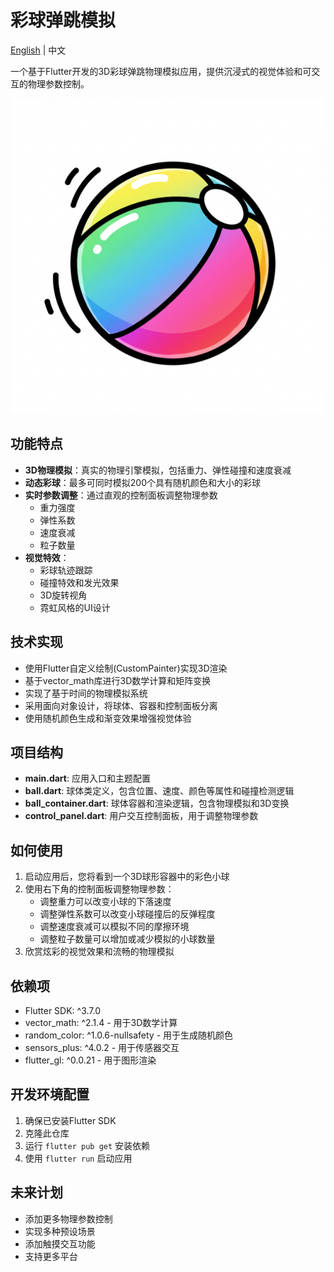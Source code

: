 # 彩球弹跳模拟

[English](README_EN.md) | 中文

一个基于Flutter开发的3D彩球弹跳物理模拟应用，提供沉浸式的视觉体验和可交互的物理参数控制。

![应用预览](assets/image_fx_.jpg)

## 功能特点

- **3D物理模拟**：真实的物理引擎模拟，包括重力、弹性碰撞和速度衰减
- **动态彩球**：最多可同时模拟200个具有随机颜色和大小的彩球
- **实时参数调整**：通过直观的控制面板调整物理参数
  - 重力强度
  - 弹性系数
  - 速度衰减
  - 粒子数量
- **视觉特效**：
  - 彩球轨迹跟踪
  - 碰撞特效和发光效果
  - 3D旋转视角
  - 霓虹风格的UI设计

## 技术实现

- 使用Flutter自定义绘制(CustomPainter)实现3D渲染
- 基于vector_math库进行3D数学计算和矩阵变换
- 实现了基于时间的物理模拟系统
- 采用面向对象设计，将球体、容器和控制面板分离
- 使用随机颜色生成和渐变效果增强视觉体验

## 项目结构

- **main.dart**: 应用入口和主题配置
- **ball.dart**: 球体类定义，包含位置、速度、颜色等属性和碰撞检测逻辑
- **ball_container.dart**: 球体容器和渲染逻辑，包含物理模拟和3D变换
- **control_panel.dart**: 用户交互控制面板，用于调整物理参数

## 如何使用

1. 启动应用后，您将看到一个3D球形容器中的彩色小球
2. 使用右下角的控制面板调整物理参数：
   - 调整重力可以改变小球的下落速度
   - 调整弹性系数可以改变小球碰撞后的反弹程度
   - 调整速度衰减可以模拟不同的摩擦环境
   - 调整粒子数量可以增加或减少模拟的小球数量
3. 欣赏炫彩的视觉效果和流畅的物理模拟

## 依赖项

- Flutter SDK: ^3.7.0
- vector_math: ^2.1.4 - 用于3D数学计算
- random_color: ^1.0.6-nullsafety - 用于生成随机颜色
- sensors_plus: ^4.0.2 - 用于传感器交互
- flutter_gl: ^0.0.21 - 用于图形渲染

## 开发环境配置

1. 确保已安装Flutter SDK
2. 克隆此仓库
3. 运行 `flutter pub get` 安装依赖
4. 使用 `flutter run` 启动应用

## 未来计划

- 添加更多物理参数控制
- 实现多种预设场景
- 添加触摸交互功能
- 支持更多平台
